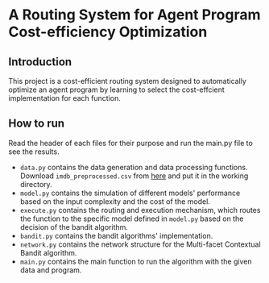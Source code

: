 # A Routing System for Agent Program Cost-efficiency Optimization

## Introduction
This project is a cost-efficient routing system designed to automatically optimize an agent program by learning to select the cost-effcient implementation for each function. 

## How to run
Read the header of each files for their purpose and run the main.py file to see the results.
- `data.py` contains the data generation and data processing functions. Download `imdb_preprocessed.csv` from [here](https://drive.google.com/file/d/1vQR7pqVqmYndHkfpcEpwCSWYDXON0gkl/view?usp=sharing) and put it in the working directory.
- `model.py` contains the simulation of different models' performance based on the input complexity and the cost of the model.
- `execute.py` contains the routing and execution mechanism, which routes the function to the specific model defined in `model.py` based on the decision of the bandit algorithm.
- `bandit.py` contains the bandit algorithms' implementation.
- `network.py` contains the network structure for the Multi-facet Contextual Bandit algorithm.
- `main.py` contains the main function to run the algorithm with the given data and program. 
